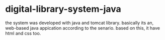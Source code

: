 # digital-library-system-java
the system was developed with java and tomcat library. basically its an, web-based java appication according to the senario. based on this, it have html and css too.
